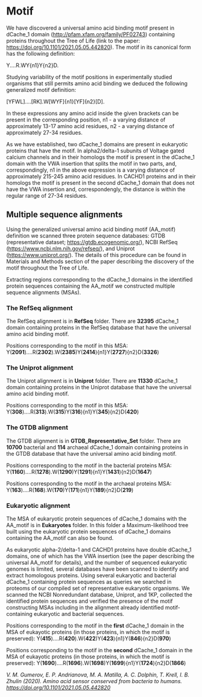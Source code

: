# Motif

We have discovered a universal amino acid binding motif present in dCache_1 domain (http://pfam.xfam.org/family/PF02743) containing proteins throughout the Tree of Life (link to the paper: https://doi.org/10.1101/2021.05.05.442820). 
The motif in its canonical form has the following definition: 

Y....R.WY{n1}Y{n2}D.

Studying variability of the motif positions in experimentally studied organisms that still permits amino acid binding we deduced the following generalized motif definition:

[YFWL]....[RK].W[WYF]{n1}[YF]{n2}[D].

In these expressions any amino acid inside the given brackets can be present in the corresponding position, n1 - a varying distance of approximately 13-17 amino acid residues, n2 - a varying distance of approximately 27-34 residues. 

As we have established, two dCache_1 domains are present in eukaryotic proteins that have the motif. In alpha2/delta-1 subunits of Voltage gated calcium channels and in their homologs the motif is present in the dCache_1 domain with the VWA insertion that splits the motif in two parts, and, correspondingly, n1 in the above expression is a varying distance of approximately 215-245 amino acid residues. In CACHD1 proteins and in their homologs the motif is present in the second dCache_1 domain that does not have the VWA insertion and, correspondengly, the distance is within the regular range of 27-34 residues.  

## Multiple sequence alignments
Using the generalized universal amino acid binding motif (AA_motif) definition we scanned three protein sequence databases: GTDB (representative dataset; https://gtdb.ecogenomic.org/), NCBI RefSeq (https://www.ncbi.nlm.nih.gov/refseq/), and Uniprot (https://www.uniprot.org/). The details of this procedure can be found in Materials and Methods section of the paper describing the discovery of the motif throughout the Tree of Life.

Extracting regions corresponding to the dCache_1 domains in the identified protein sequences containing the AA_motif we constructed multiple sequence alignments (MSAs).

### The RefSeq alignment
The RefSeq alignment is in **RefSeq** folder. There are **32395** dCache_1 domain containing proteins in the RefSeq database that have the universal amino acid binding motif.

Positions corresponding to the motif in this MSA:
Y(**2091**)....R(**2302**).W(**2385**)Y(**2414**){n1}Y(**2727**){n2}D(**3326**)

### The Uniprot alignment
The Uniprot alignment is in **Uniprot** folder. There are **11330** dCache_1 domain containing proteins in the Uniprot database that have the universal amino acid binding motif.

Positions corresponding to the motif in this MSA:
Y(**308**)....R(**313**).W(**315**)Y(**316**){n1}Y(**345**){n2}D(**420**)

### The GTDB alignment
The GTDB alignment is in **GTDB_Representative_Set** folder. There are **10700** bacterial and **114** archaeal dCache_1 domain containing proteins in the GTDB database that have the universal amino acid binding motif.

Positions corresponding to the motif in the bacterial proteins MSA: 
Y(**1160**)....R(**1278**).W(**1290**)Y(**1291**){n1}Y(**1431**){n2}D(**1647**)

Positions corresponding to the motif in the archaeal proteins MSA:
Y(**163**)....R(**168**).W(**170**)Y(**171**){n1}Y(**189**){n2}D(**219**)

### Eukaryotic alignment

The MSA of eukaryotic protein sequences of dCache_1 domains with the AA_motif is in **Eukaryotes** folder. In this folder a Maximum-likelihood tree built using the eukaryotic protein sequences of dCache_1 domains containing the AA_motif can also be found.

As eukaryotic alpha-2/delta-1 and CACHD1 proteins have double dCache_1 domains, one of which has the VWA insertion (see the paper describing the universal AA_motif for details), and the number of sequenced eukaryotic genomes is limited, several databases have been scanned to identify and extract homologous proteins. Using several eukaryotic and bacterial dCache_1 containing protein sequences as queries we searched in proteoms of our compiled set of representative eukaryotic organisms. We scanned the NCBI Nonredundant database, Uniprot, and 1KP, collected the identified protein sequences and verified the presence of the motif constructing MSAs including in the alignment already identified motif-containing eukaryotic and bacterial sequences.

Positions corresponding to the motif in the **first** dCache_1 domain in the MSA of eukayotic proteins (in those proteins, in which the motif is preserved):
Y(**415**)....R(**420**).W(**422**)Y(**423**){n1}Y(**846**){n2}D(**970**)

Positions corresponding to the motif in the **second** dCache_1 domain in the MSA of eukayotic proteins (in those proteins, in which the motif is preserved):
Y(**1690**)....R(**1696**).W(**1698**)Y(**1699**){n1}Y(**1724**){n2}D(**1866**)


*V. M. Gumerov, E. P. Andrianova, M. A. Matilla, A. C. Dolphin, T. Krell, I. B. Zhulin (2020). Amino acid sensor conserved from bacteria to humans. https://doi.org/10.1101/2021.05.05.442820*
























